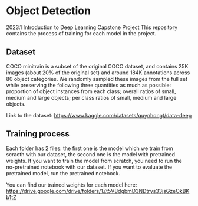 # Object Detection

2023.1 Introduction to Deep Learning Capstone Project
This repository contains the process of training for each model in the project.

## Dataset
COCO minitrain is a subset of the original COCO dataset, and contains 25K images (about 20\% of the original set) and around 184K annotations across 80 object categories. We randomly sampled these images from the full set while preserving the following three quantities as much as possible: proportion of object instances from each class; overall ratios of small, medium and large objects; per class ratios of small, medium and large objects.

Link to the dataset: https://www.kaggle.com/datasets/quynhongt/data-deep

## Training process
Each folder has 2 files: the first one is the model which we train from scracth with our dataset, the second one is the model with pretrained weights.
If you want to train the model from scratch, you need to run the no-pretrained notebook with our dataset.
If you want to evaluate the pretrained model, run the pretrained notebook.

You can find our trained weights for each model here: https://drive.google.com/drive/folders/1Zt5VBdgbmD3NDtrys33jsGzeOkBKb1tZ

